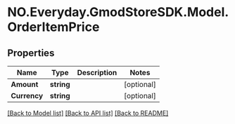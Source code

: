 # NO.Everyday.GmodStoreSDK.Model.OrderItemPrice
## Properties

Name | Type | Description | Notes
------------ | ------------- | ------------- | -------------
**Amount** | **string** |  | [optional] 
**Currency** | **string** |  | [optional] 

[[Back to Model list]](../README.md#documentation-for-models) [[Back to API list]](../README.md#documentation-for-api-endpoints) [[Back to README]](../README.md)

